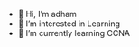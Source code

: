 - 👋 Hi, I’m adham
- 👀 I’m interested in Learning
- 🌱 I’m currently learning CCNA
<!---
adham-cyber/adham-cyber is a ✨ special ✨ repository because its `README.md` (this file) appears on your GitHub profile.
You can click the Preview link to take a look at your changes.
--->
